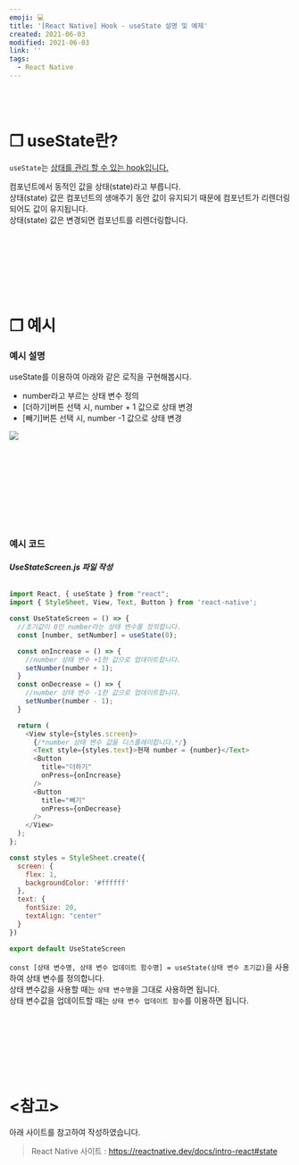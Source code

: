 ```yaml
---
emoji: 💻
title: '[React Native] Hook - useState 설명 및 예제'
created: 2021-06-03
modified: 2021-06-03
link: ''
tags:
  - React Native
---
```

<br></br>





# **❐ useState란?**
`useState`는 <u>상태를 관리 할 수 있는 hook입니다.</u>  

컴포넌트에서 동적인 값을 상태(state)라고 부릅니다.  
상태(state) 값은 컴포넌트의 생애주기 동안 값이 유지되기 때문에 컴포넌트가 리렌더링되어도 값이 유지됩니다.  
상태(state) 값은 변경되면 컴포넌트를 리렌더링합니다. 
<br></br><br></br><br></br><br></br>





# **❐ 예시**
### **예시 설명**
useState를 이용하여 아래와 같은 로직을 구현해봅시다.
- number라고 부르는 상태 변수 정의
- [더하기]버튼 선택 시, number + 1 값으로 상태 변경
- [빼기]버튼 선택 시, number -1 값으로 상태 변경  

<div style="max-width:860px; display: block">

![](/assets/react-native-usestate.png)

</div>
<br></br><br></br><br></br><br></br>





### **예시 코드**
###### **UseStateScreen.js 파일 작성**
```javascript
import React, { useState } from "react";
import { StyleSheet, View, Text, Button } from 'react-native';

const UseStateScreen = () => {
  //초기값이 0인 number라는 상태 변수를 정의합니다.
  const [number, setNumber] = useState(0);

  const onIncrease = () => {
    //number 상태 변수 +1한 값으로 업데이트합니다.
    setNumber(number + 1);
  }
  const onDecrease = () => {
    //number 상태 변수 -1한 값으로 업데이트합니다.
    setNumber(number - 1);
  }

  return (
    <View style={styles.screen}>
      {/*number 상태 변수 값을 디스플레이합니다.*/}
      <Text style={styles.text}>현재 number = {number}</Text>
      <Button
        title="더하기"
        onPress={onIncrease}
      />
      <Button
        title="빼기"
        onPress={onDecrease}
      />
    </View>
  );
};

const styles = StyleSheet.create({
  screen: {
    flex: 1,
    backgroundColor: '#ffffff'
  },
  text: {
    fontSize: 20,
    textAlign: "center"
  }
})

export default UseStateScreen
```
`const [상태 변수명, 상태 변수 업데이트 함수명] = useState(상태 변수 초기값)`을 사용하여 상태 변수를 정의합니다.  
상태 변수값을 사용할 때는 `상태 변수명`을 그대로 사용하면 됩니다.  
상태 변수값을 업데이트할 때는 `상태 변수 업데이트 함수`를 이용하면 됩니다.
<br></br><br></br><br></br><br></br>





# **<참고>**
아래 사이트를 참고하여 작성하였습니다.
> React Native 사이트 : https://reactnative.dev/docs/intro-react#state

<br></br><br></br>
